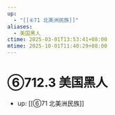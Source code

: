 ```yaml
---
up:
  - "[[⑥71 北美洲民族]]"
aliases:
  - 美国黑人
ctime: 2025-03-01T13:53:41+08:00
mtime: 2025-10-01T11:40:29+08:00
---
```


# ⑥712.3 美国黑人

- up: [[⑥71 北美洲民族]]
